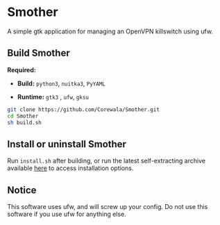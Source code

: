 # Smother
A simple gtk application for managing an OpenVPN killswitch using ufw.

## Build Smother
**Required:**
 - **Build:** `python3`, `nuitka3`, `PyYAML`
 
 - **Runtime:** `gtk3` , `ufw`, `gksu`

```sh
git clone https://github.com/Corewala/Smother.git
cd Smother
sh build.sh
```

## Install or uninstall Smother
Run `install.sh` after building, or run the latest self-extracting archive available [here](https://github.com/Corewala/Smother/releases/latest) to access installation options.

## Notice
This software uses ufw, and will screw up your config. Do not use this software if you use ufw for anything else.